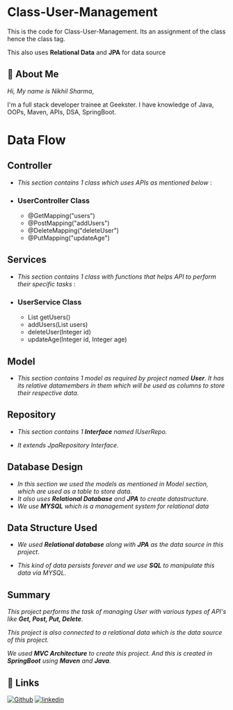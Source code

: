 
# Class-User-Management

This is the code for Class-User-Management. Its an assignment of the class hence the class tag.

This also uses **Relational Data** and **JPA** for data source



## 🚀 About Me
*Hi, My name is Nikhil Sharma*,

I'm a full stack developer trainee at Geekster. I have knowledge of Java, OOPs, Maven, APIs, DSA, SpringBoot.


# Data Flow

## Controller
-   *This section contains 1 class which uses APIs as mentioned below* :

* ### UserController Class

    * @GetMapping("users")
    * @PostMapping("addUsers")
    * @DeleteMapping("deleteUser")
    * @PutMapping("updateAge")

## Services
-  *This section contains 1 class with functions that helps API to perform their specific tasks* : 


* ### UserService Class
    
    * List<User> getUsers()
    * addUsers(List<User> users)
    * deleteUser(Integer id)
    * updateAge(Integer id, Integer age)


## Model
- *This section contains 1 model as required by project named **User**. It has its relative datamembers in them which will be used as columns to store their respective data*.


##  Repository
- *This section contains 1 **Interface** named IUserRepo.*

- *It extends JpaRepository Interface*.


## Database Design
- *In this section we used the models as mentioned in Model section, which are used as a table to store data*.
- *It also uses **Relational Database** and **JPA** to create datastructure*.
- *We use **MYSQL** which is a management system for relational data*

## Data Structure Used

- *We used **Relational database** along with **JPA** as the data source in this project*.

- *This kind of data persists forever and we use **SQL** to manipulate this data via MYSQL.*

## Summary

*This project performs the task of managing User with various types of API's like **Get, Post, Put, Delete***.

*This project is also connected to a relational data which is the data source of this project.*

*We used **MVC Architecture** to create this project. 
And this is created in **SpringBoot** using **Maven** and **Java**.*


## 🔗 Links
[![Github](https://img.shields.io/badge/Github-000?style=for-the-badge&logo=ko-fi&logoColor=white)](https://github.com/Nikhil-Sharma-CS)
[![linkedin](https://img.shields.io/badge/linkedin-0A66C2?style=for-the-badge&logo=linkedin&logoColor=white)](https://www.linkedin.com/in/nikhil-sharma-cse)


